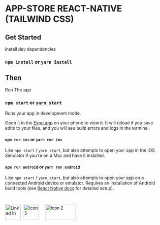 # APP-STORE REACT-NATIVE (TAILWIND CSS)

<!--## Overview-->

<!--![App Screenshot](./screenshots/snap1.png)-->

  

## Get Started

install dev dependencies

### `npm install` or `yarn install`

## Then

Run The app

### `npm start` or `yarn start`

Runs your app in development mode.

Open it in the [Expo app](https://expo.io) on your phone to view it. It will reload if you save edits to your files, and you will see build errors and logs in the terminal.

#### `npm run ios` or `yarn run ios`

Like `npm start` / `yarn start`, but also attempts to open your app in the iOS Simulator if you're on a Mac and have it installed.

#### `npm run android` or `yarn run android`

Like `npm start` / `yarn start`, but also attempts to open your app on a connected Android device or emulator. Requires an installation of Android build tools (see [React Native docs](https://facebook.github.io/react-native/docs/getting-started.html) for detailed setup).

<br />


<p style="display: flex; align-items: center;" align="left">
  <a href="https://www.linkedin.com/in/blessen-george-9360a9220/">
    <img alt="Linked In" title="Linked-In" src="https://cdn.pixabay.com/photo/2015/07/13/07/33/icons-842861_1280.png" width="50" height="50"/>
  </a>


<a href="https://example.com">
    <img style="margin: 0 10px;" alt="Icon 3" title="Icon 3" src="https://cdn.pixabay.com/photo/2015/07/13/07/41/icons-842893_1280.png" width="50" height="50"/>
  </a>

  <a href="https://example.com">
    <img style="margin: 0 10px;" alt="Icon 2" title="Icon 2" src="https://cdn.pixabay.com/photo/2017/07/03/15/20/technology-2468063_1280.png" width="100" height="50"/>
  </a>

  
</p>


